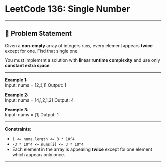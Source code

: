 # LeetCode 136: Single Number

---

## 📌 Problem Statement

Given a **non-empty** array of integers `nums`, every element appears **twice** except for one. Find that single one.

You must implement a solution with **linear runtime complexity** and use only **constant extra space**.

---

**Example 1:**  
Input: nums = [2,2,1]
Output: 1

**Example 2:**  
Input: nums = [4,1,2,1,2]
Output: 4

**Example 3:**  
Input: nums = [1]
Output: 1

---

**Constraints:**

- `1 <= nums.length <= 3 * 10^4`
- `-3 * 10^4 <= nums[i] <= 3 * 10^4`
- Each element in the array is appearing **twice** except for one element which appears only once.

---
